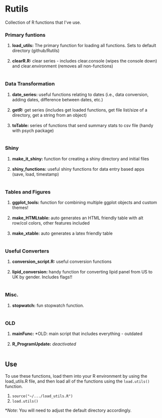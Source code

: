 # Rutils

Collection of R functions that I've use.

### Primary funtions

<ol>
    <li><b>load_utils:</b> The primary function for loading all functions. Sets to default directory (github/Rutils)</li><br>
    <li><b> clearR.R:</b> clear series - includes clear.console (wipes the console down) and clear.environment (removes all non-functions)</li><br>
</ol>

### Data Transformation

<ol>
    <li><b> date_series:</b> useful functions relating to dates (i.e., data conversion, adding dates, difference between dates, etc.)</li><br>
    <li><b> getR:</b> get series (includes get loaded functions, get file list/size of a directory, get a string from an object)</li><br>
    <li><b> toTable:</b> series of functions that send summary stats to csv file (handy with psych package)</li><br>
</ol>

### Shiny

<ol>
    <li><b> make_it_shiny:</b> function for creating a shiny directory and initial files</li><br>
    <li><b> shiny_functions:</b> useful shiny functions for data entry based apps (save, load, timestamp)</li><br> 
</ol>

### Tables and Figures

<ol>
    <li><b> ggplot_tools:</b> function for combining multiple ggplot objects and custom themes!</li><br>
    <li><b> make_HTMLtable:</b> auto generates an HTML friendly table with alt row/col colors, other features included</li><br>
    <li><b> make_xtable:</b> auto generates a latex friendly table</li><br>
</ol>

### Useful Converters

<ol>
    <li><b> conversion_script.R:</b> useful conversion functions</li><br>
    <li><b> lipid_conversion:</b> handy function for converting lipid panel from US to UK by gender. Includes flags!!</li><br>
</ol>


### Misc.

<ol>
    <li><b> stopwatch:</b> fun stopwatch function.</li> <br>
</ol>

### OLD

<ol>
    <li><b> mainFunc:</b> *OLD: main script that includes everything - outdated </li><br>
    <li><b> R_ProgramUpdate:</b> <i>deactivated</i></li><br>

</ol>

## Use

To use these functions, load them into your R environment by using the load_utils.R file, and then
load all of the functions using the <code>load.utils()</code> function.

<ol>
    <li><code>source("~/.../load_utils.R")</code></li>
    <li><code>load.utils()</code></li>
</ol>

*<i>Note</i>: You will need to adjust the default directory accordingly.



